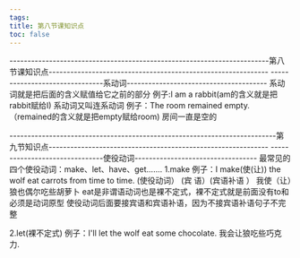 ```yaml
---
tags: 
title: 第八节课知识点
toc: false
---
```

------------------------------------------------------------------------第八节课知识点-------------------------------------------------------------
-------------------------------系动词---------------------------------------
系动词就是把后面的含义赋值给它之前的部分
例子:I am a rabbit(am的含义就是把rabbit赋给I)
系动词又叫连系动词
例子：The room remained empty.（remained的含义就是把empty赋给room)
      房间一直是空的

--------------------------------------------------------------------------第九节知识点-------------------------------------------------------------
-------------------------------使役动词----------------------------------
最常见的四个使役动词：make、let、have、get.......
1.make
例子：I make(使(让)) the wolf eat carrots from time to time.
        (使役动词）  (宾  语）(宾语补语 ）
      我使（让）狼也偶尔吃些胡萝卜
      eat是非谓语动词也是裸不定式，裸不定式就是前面没有to和必须是动词原型
使役动词后面要接宾语和宾语补语，因为不接宾语补语句子不完整

2.let(裸不定式)
例子：I'll let the wolf eat some chocolate.
      我会让狼吃些巧克力.

